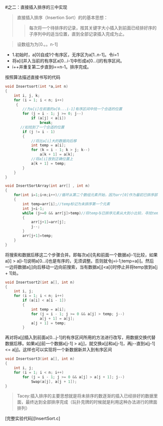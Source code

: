 #之二：直接插入排序的三中实现

> 直接插入排序（Insertion Sort）的的基本思想：
>>每次将一个待排序的记录，按其关键字大小插入到前面已经排好序的子序列中的适当位置，直到全部记录插入完成为止。    

> 设数组为为[0.。。n-1]
* 1.初始时，a[0]自成1个有序区，无序区为a[1..n-1]。令i=1  
* 将a[i]并入当前的有序区a[0…i-1]中形成a[0…i]的有序区间。
* i++并重复第二步直到i==n-1。排序完成。

按照算法描述直接书写的代码
```cpp
void Insertsort(int *a,int n)
{
	int i, j, k;  
    for (i = 1; i < n; i++)  
     {  
        //为a[i]在前面的a[0...i-1]有序区间中找一个合适的位置  
        for (j = i - 1; j >= 0; j--)  
            if (a[j] < a[i])  
                break;  
       //如找到了一个合适的位置  
        if (j != i - 1)  
        {  
            //将比a[i]大的数据向后移  
            int temp = a[i];  
            for (k = i - 1; k > j; k--)  
                a[k + 1] = a[k];  
            //将a[i]放到正确位置上  
            a[k + 1] = temp;  
		} 		
	}
}
```
```cpp
void InsertSortArray(int arr[] , int n)   
{  
    for(int i=1;i<n;i++)//循环从第二个数组元素开始，因为arr[0]作为最初已排序部分   
    {  
        int temp=arr[i];//temp标记为未排序第一个元素   
        int j=i-1;  
        while (j>=0 && arr[j]>temp)//将temp与已排序元素从大到小比较，寻找temp应插入的位置*  
        {   
            arr[j+1]=arr[j];    
            j--;   
        }   
        arr[j+1]=temp;   
    }   
}   
```

将搜索和数据后移这二个步骤合并。即每次a[i]先和前面一个数据a[i-1]比较，如果a[i] > a[i-1]说明a[0…i]也是有序的，无须调整。否则就令j=i-1,temp=a[i]。然后一边将数据a[j]向后移动一边向前搜索，当有数据a[j]<a[i]时停止并将temp放到a[j + 1]处。
```cpp
void Insertsort2(int a[], int n)  
{  
    int i, j;  
    for (i = 1; i < n; i++)  
        if (a[i] < a[i - 1])  
        {  
            int temp = a[i];  
            for (j = i - 1; j >= 0 && a[j] > temp; j--)  
                a[j + 1] = a[j];  
            a[j + 1] = temp;  
        }  
```
再对将a[j]插入到前面a[0…j-1]的有序区间所用的方法进行改写，用数据交换代替数据后移。如果a[j]前一个数据a[j-1] > a[j]，就交换a[j]和a[j-1]，再j--直到a[j-1] <= a[j]。这样也可以实现将一个新数据新并入到有序区间
```cpp
void Insertsort3(int a[], int n)  
{  
    int i, j;  
    for (i = 1; i < n; i++)  
        for (j = i - 1; j >= 0 && a[j] > a[j + 1]; j--)  
            Swap(a[j], a[j + 1]);  
}  
```
> Tacey:插入排序的主要思想就是将未排序的数逐渐的插入已经排好的数据里面，最终达到全部排序完成（玩扑克牌的时候就是利用这种办法进行的牌面排列）

[完整实验代码][InsertSort.c]
